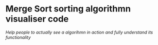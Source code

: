 # Merge Sort sorting algorithmn visualiser code

_Help people to actually see a algorihmn in action and fully understand its functionality_
